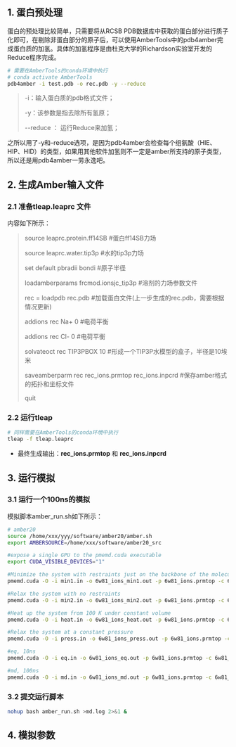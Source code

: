 ## 1. 蛋白预处理
蛋白的预处理比较简单，只需要将从RCSB PDB数据库中获取的蛋白部分进行质子化即可，在剔除非蛋白部分的原子后，可以使用AmberTools中的pdb4amber完成蛋白质的加氢。具体的加氢程序是由杜克大学的Richardson实验室开发的Reduce程序完成。
```bash
# 需要在AmberTools的conda环境中执行
# conda activate AmberTools
pdb4amber -i test.pdb -o rec.pdb -y --reduce
```

> -i：输入蛋白质的pdb格式文件；
> 
> -y：该参数是指去除所有氢原；
> 
> --reduce ： 运行Reduce来加氢；
> 
之所以用了-y和–reduce选项，是因为pdb4amber会检查每个组氨酸（HIE、HIP、HID）的类型，如果用其他软件加氢则不一定是amber所支持的原子类型，所以还是用pdb4amber一劳永逸吧。

## 2. 生成Amber输入文件
### 2.1 准备tleap.leaprc 文件
内容如下所示：
>source leaprc.protein.ff14SB                              #蛋白ff14SB力场
>
>source leaprc.water.tip3p                                  #水的tip3p力场
>
>set default pbradii bondi                                  #原子半径
>
>loadamberparams frcmod.ionsjc_tip3p                        #溶剂的力场参数文件
>
>rec = loadpdb rec.pdb                                      #加载蛋白文件(上一步生成的rec.pdb，需要根据情况更新)
>
>addions rec Na+ 0                                          #电荷平衡
>
>addions rec Cl- 0                                          #电荷平衡
>
>solvateoct rec TIP3PBOX 10                                 #形成一个TIP3P水模型的盒子，半径是10埃米
>
>saveamberparm rec rec_ions.prmtop rec_ions.inpcrd        #保存amber格式的拓扑和坐标文件
>
>quit
​

### 2.2 运行tleap
```bash
# 同样需要在AmberTools的conda环境中执行
tleap -f tleap.leaprc
```
- 最终生成输出：**rec_ions.prmtop** 和 **rec_ions.inpcrd**

## 3. 运行模拟
### 3.1 运行一个100ns的模拟
模拟脚本amber_run.sh如下所示：
```bash
# amber20
source /home/xxx/yyy/software/amber20/amber.sh
export AMBERSOURCE=/home/xxx/software/amber20_src

#expose a single GPU to the pmemd.cuda executable
export CUDA_VISIBLE_DEVICES="1"

#Minimize the system with restraints just on the backbone of the molecule
pmemd.cuda -O -i min1.in -o 6w81_ions_min1.out -p 6w81_ions.prmtop -c 6w81_ions.inpcrd -r 6w81_ions_min1.rst -ref 6w81_ions.inpcrd

#Relax the system with no restraints
pmemd.cuda -O -i min2.in -o 6w81_ions_min2.out -p 6w81_ions.prmtop -c 6w81_ions_min1.rst -r 6w81_ions_min2.rst

#Heat up the system from 100 K under constant volume
pmemd.cuda -O -i heat.in -o 6w81_ions_heat.out -p 6w81_ions.prmtop -c 6w81_ions_min2.rst -r 6w81_ions_heat.rst  -x 6w81_ions_heat.nc -ref 6w81_ions_min2.rst

#Relax the system at a constant pressure
pmemd.cuda -O -i press.in -o 6w81_ions_press.out -p 6w81_ions.prmtop -c 6w81_ions_heat.rst -r 6w81_ions_press.rst -x 6w81_ions_press.nc -ref 6w81_ions_min2.rst

#eq, 10ns
pmemd.cuda -O -i eq.in -o 6w81_ions_eq.out -p 6w81_ions.prmtop -c 6w81_ions_press.rst -r 6w81_ions_eq.rst -x 6w81_ions_eq.nc

#md, 100ns
pmemd.cuda -O -i md.in -o 6w81_ions_md.out -p 6w81_ions.prmtop -c 6w81_ions_eq.rst -r 6w81_ions_md.rst -x 6w81_ions_md.nc
```

### 3.2 提交运行脚本
```bash
nohup bash amber_run.sh >md.log 2>&1 &
```

## 4. 模拟参数








